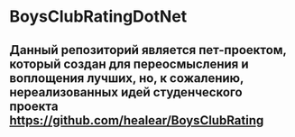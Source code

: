 # BoysClubRatingDotNet
## Данный репозиторий является пет-проектом, который создан для переосмысления и воплощения лучших, но, к сожалению, нереализованных идей студенческого проекта https://github.com/healear/BoysClubRating
